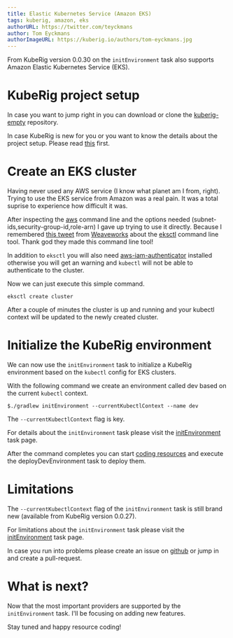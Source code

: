 ```yaml
---
title: Elastic Kubernetes Service (Amazon EKS)
tags: kuberig, amazon, eks
authorURL: https://twitter.com/teyckmans
author: Tom Eyckmans
authorImageURL: https://kuberig.io/authors/tom-eyckmans.jpg
---
```


From KubeRig version 0.0.30 on the `initEnvironment` task also supports Amazon Elastic Kubernetes Service (EKS).

# KubeRig project setup

In case you want to jump right in you can download or clone the [kuberig-empty](https://github.com/teyckmans/kuberig-empty) repository.

In case KubeRig is new for you or you want to know the details about the project setup. Please read [this](https://rigel.dev/kuberig-microk8s/) first.

# Create an EKS cluster

Having never used any AWS service (I know what planet am I from, right). Trying to use the EKS service from Amazon was a real pain. It was a total suprise to experience how difficult it was.

After inspecting the [aws](https://aws.amazon.com/cli/) command line and the options needed (subnet-ids,security-group-id,role-arn) I gave up trying to use it directly. Because I remembered [this tweet](https://twitter.com/weaveworks/status/1146935586189717504) from [Weaveworks](https://www.weave.works/) about the [eksctl](https://eksctl.io/) command line tool. Thank god they made this command line tool!

In addition to `eksctl` you will also need [aws-iam-authenticator](https://github.com/kubernetes-sigs/aws-iam-authenticator) installed otherwise you will get an warning and `kubectl` will not be able to authenticate to the cluster.

Now we can just execute this simple command.

    eksctl create cluster
    

After a couple of minutes the cluster is up and running and your kubectl context will be updated to the newly created cluster.

# Initialize the KubeRig environment

We can now use the `initEnvironment` task to initialize a KubeRig environment based on the `kubectl` config for EKS clusters.

With the following command we create an environment called dev based on the current `kubectl` context.

    $./gradlew initEnvironment --currentKubectlContext --name dev
    

The  `--currentKubectlContext` flag is key.

For details about the `initEnvironment` task please visit the [initEnvironment](https://rigel.dev/kuberig-init-environment/) task page.

After the command completes you can start [coding resources](https://rigel.dev/kuberig-coding-resources/) and execute the deployDevEnvironment task to deploy them.

# Limitations

The `--currentKubectlContext` flag of the `initEnvironment` task is still brand new (available from KubeRig version 0.0.27).

For limitations about the `initEnvironment` task please visit the [initEnvironment](https://rigel.dev/kuberig-init-environment/) task page.

In case you run into problems please create an issue on [github](https://github.com/teyckmans/kuberig/issues) or jump in and create a pull-request.

# What is next?

Now that the most important providers are supported by the `initEnvironment` task. I'll be focusing on adding new features.

Stay tuned and happy resource coding!
